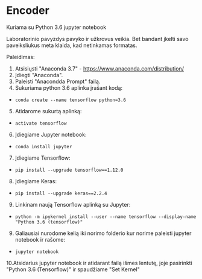 # Encoder

Kuriama su Python 3.6 jupyter notebook

Laboratorinio pavyzdys pavyko ir užkrovus veikia.
Bet bandant įkelti savo paveiksliukus meta klaida, kad netinkamas formatas.

Paleidimas:

1. Atsisiųsti "Anaconda 3.7" - https://www.anaconda.com/distribution/
2. Įdiegti "Anaconda".
3. Paleisti "Anacondda Prompt" failą.
4. Sukuriama python 3.6 aplinka įrašant kodą:
-     conda create --name tensorflow python=3.6
5. Atidarome sukurtą aplinką:
-     activate tensorflow
6. Įdiegiame Jupyter notebook:
-     conda install jupyter
7. Įdiegiame Tensorflow:
-     pip install --upgrade tensorflow==1.12.0
8. Įdiegiame Keras:
-     pip install --upgrade keras==2.2.4
9. Linkinam naują Tensorflow aplinką su Jupyter:
-     python -m ipykernel install --user --name tensorflow --display-name "Python 3.6 (tensorflow)"
9. Galiausiai nurodome kelią iki norimo folderio kur norime paleisti jupyter notebook ir rašome:
-     jupyter notebook
10.Atsidarius jupyter notebook ir atidarant failą išmes lentutę, joje pasirinkti "Python 3.6 (Tensorflow)" ir spaudžiame "Set Kernel"

